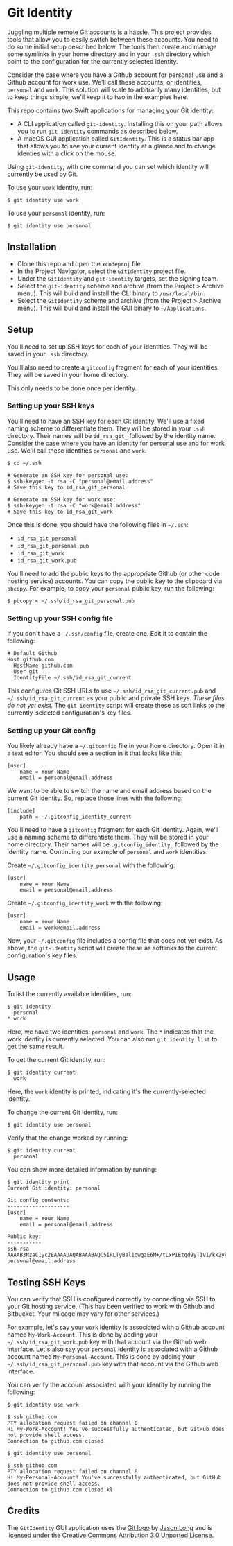 # Git Identity

Juggling multiple remote Git accounts is a hassle. This project provides tools that allow you to easily switch between these accounts. You need to do some initial setup described below. The tools then create and manage some symlinks in your home directory and in your `.ssh` directory which point to the configuration for the currently selected identity.

Consider the case where you have a Github account for personal use and a Github account for work use. We'll call these accounts, or identities, `personal` and `work`. This solution will scale to arbitrarily many identities, but to keep things simple, we'll keep it to two in the examples here.

This repo contains two Swift applications for managing your Git identity:

- A CLI application called `git-identity`. Installing this on your path allows you to run `git identity` commands as described below.
- A macOS GUI application called `GitIdentity`. This is a status bar app that allows you to see your current identity at a glance and to change identies with a click on the mouse.

Using `git-identity`, with one command you can set which identity will currently be used by Git.

To use your `work` identity, run:

    $ git identity use work

To use your `personal` identity, run:

    $ git identity use personal

## Installation

- Clone this repo and open the `xcodeproj` file.
- In the Project Navigator, select the `GitIdentity` project file.
- Under the `GitIdentity` and `git-identity` targets, set the signing team.
- Select the `git-identity` scheme and archive (from the Project > Archive menu). This will build and install the CLI binary to `/usr/local/bin`.
- Select the `GitIdentity` scheme and archive (from the Project > Archive menu). This will build and install the GUI binary to `~/Applications`.

## Setup

You'll need to set up SSH keys for each of your identities. They will be saved in your `.ssh` directory.

You'll also need to create a `gitconfig` fragment for each of your identities. They will be saved in your home directory.

This only needs to be done once per identity.

### Setting up your SSH keys

You'll need to have an SSH key for each Git identity. We'll use a fixed naming scheme to differentiate them. They will be stored in your `.ssh` directory. Their names will be `id_rsa_git_` followed by the identity name. Consider the case where you have an identity for personal use and for work use. We'll call these identities `personal` and `work`.

    $ cd ~/.ssh

    # Generate an SSH key for personal use:
    $ ssh-keygen -t rsa -C "personal@email.address"
    # Save this key to id_rsa_git_personal

    # Generate an SSH key for work use:
    $ ssh-keygen -t rsa -C "work@email.address"
    # Save this key to id_rsa_git_work

Once this is done, you should have the following files in `~/.ssh`:

- `id_rsa_git_personal`
- `id_rsa_git_personal.pub`
- `id_rsa_git_work`
- `id_rsa_git_work.pub`

You'll need to add the public keys to the appropriate Github (or other code hosting service) accounts. You can copy the public key to the clipboard via `pbcopy`. For example, to copy your `personal` public key, run the following:

    $ pbcopy < ~/.ssh/id_rsa_git_personal.pub

### Setting up your SSH config file

If you don't have a `~/.ssh/config` file, create one. Edit it to contain the following:

    # Default Github
    Host github.com
      HostName github.com
      User git
      IdentityFile ~/.ssh/id_rsa_git_current

This configures Git SSH URLs to use `~/.ssh/id_rsa_git_current.pub` and `~/.ssh/id_rsa_git_current` as your public and private SSH keys. _These files do not yet exist._ The `git-identity` script will create these as soft links to the currently-selected configuration's key files.

### Setting up your Git config

You likely already have a `~/.gitconfig` file in your home directory. Open it in a text editor. You should see a section in it that looks like this:

    [user]
        name = Your Name
        email = personal@email.address

We want to be able to switch the name and email address based on the current Git identity. So, replace those lines with the following:

    [include]
        path = ~/.gitconfig_identity_current

You'll need to have a `gitconfig` fragment for each Git identity. Again, we'll use a naming scheme to differentiate them. They will be stored in your home directory. Their names will be `.gitconfig_identity_` followed by the identity name. Continuing our example of `personal` and `work` identities:

Create `~/.gitconfig_identity_personal` with the following:

    [user]
        name = Your Name
        email = personal@email.address

Create `~/.gitconfig_identity_work` with the following:

    [user]
        name = Your Name
        email = work@email.address

Now, your `~/.gitconfig` file includes a config file that does not yet exist. As above, the `git-identity` script will create these as softlinks to the current configuration's key files.

## Usage

To list the currently available identities, run:

    $ git identity
      personal
    * work

Here, we have two identities: `personal` and `work`. The `*` indicates that the work identity is currently selected. You can also run `git identity list` to get the same result.

To get the current Git identity, run:

    $ git identity current
      work

Here, the `work` identity is printed, indicating it's the currently-selected identity.

To change the current Git identity, run:

    $ git identity use personal

Verify that the change worked by running:

    $ git identity current
      personal

You can show more detailed information by running:

    $ git identity print
    Current Git identity: personal

    Git config contents:
    --------------------
    [user]
        name = Your Name
        email = personal@email.address

    Public key:
    -----------
    ssh-rsa AAAAB3NzaC1yc2EAAAADAQABAAABAQC5iRLTyBal1owgzE6M+/tLxPIEtqd9yT1vI/kk2ykM0KFUac8WCI65YId28t8hOVxP+AufAdeVXaSr4ZuVl9BPgwpo7ZS1ls8GW5prxkArmwG2MuJkQS1AipJ53Zng0w2DF0oCa/FcusSxz5y7nvAdcLM5cYJoAjWdhluQ0loe1m8KJM2Bl0A/2tpfsi1vHugvds4d9T6q4uYqImaWJ4hOuRot52ygDyN/i3IsqTVVzDae7q0F9TCjvBA1QGbo8Km6uUGN5wNi6fcLgsxdezITQNVChvFvLVRi5ve5l+BhdprDwUnpxVdwkNa1U2Tyu6cRnxwLnYo5WliBgAWrxFz3 personal@email.address

## Testing SSH Keys

You can verify that SSH is configured correctly by connecting via SSH to your Git hosting service. (This has been verified to work with Github and Bitbucket. Your mileage may vary for other services.)

For example, let's say your `work` identity is associated with a Github account named `My-Work-Account`. This is done by adding your `~/.ssh/id_rsa_git_work.pub` key with that account via the Github web interface. Let's also say your `personal` identity is associated with a Github account named `My-Personal-Account`. This is done by adding your `~/.ssh/id_rsa_git_personal.pub` key with that account via the Github web interface.

You can verify the account associated with your identity by running the following:

    $ git identity use work

    $ ssh github.com
    PTY allocation request failed on channel 0
    Hi My-Work-Account! You've successfully authenticated, but GitHub does not provide shell access.
    Connection to github.com closed.

    $ git identity use personal

    $ ssh github.com
    PTY allocation request failed on channel 0
    Hi My-Personal-Account! You've successfully authenticated, but GitHub does not provide shell access.
    Connection to github.com closed.kl

## Credits

The `GitIdentity` GUI application uses the [Git logo](https://git-scm.com/downloads/logos) by [Jason Long](https://twitter.com/jasonlong) and is licensed under the [Creative Commons Attribution 3.0 Unported License](https://creativecommons.org/licenses/by/3.0/).

